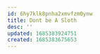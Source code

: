 ```yaml
---
id: 6hy7klk8pnha2xmvfzm0ynw
title: Dont be A Sloth
desc: ''
updated: 1685383924751
created: 1685383675653
---
```

